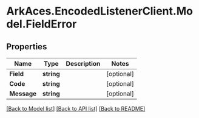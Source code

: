# ArkAces.EncodedListenerClient.Model.FieldError
## Properties

Name | Type | Description | Notes
------------ | ------------- | ------------- | -------------
**Field** | **string** |  | [optional] 
**Code** | **string** |  | [optional] 
**Message** | **string** |  | [optional] 

[[Back to Model list]](../README.md#documentation-for-models) [[Back to API list]](../README.md#documentation-for-api-endpoints) [[Back to README]](../README.md)

